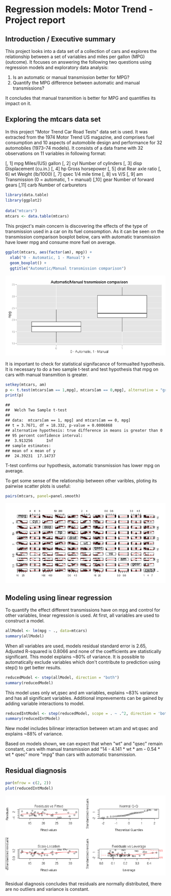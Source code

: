 # Regression models: Motor Trend - Project report

## Introduction / Executive summary

This project looks into a data set of a collection of cars and explores the relationship between a set of variables and miles per gallon (MPG) (outcome). It focuses on answering the following two questions using regression models and exploratory data analysis:

1. Is an automatic or manual transmission better for MPG?
2. Quantify the MPG difference between automatic and manual transmissions?

It concludes that manual transmition is better for MPG and quantifies its impact on it.

## Exploring the mtcars data set

In this project "Motor Trend Car Road Tests" data set is used. It was extracted from the 1974 Motor Trend US magazine, and comprises fuel consumption and 10 aspects of automobile design and performance for 32 automobiles (1973–74 models). It consists of a data frame with 32 observations on 11 variables in following format:


[, 1]	 mpg	 Miles/(US) gallon
[, 2]	 cyl	 Number of cylinders
[, 3]	 disp	 Displacement (cu.in.) 
[, 4]	 hp	 Gross horsepower 
[, 5]	 drat	 Rear axle ratio 
[, 6]	 wt	 Weight (lb/1000) 
[, 7]	 qsec	 1/4 mile time 
[, 8]	 vs	 V/S 
[, 9]	 am	 Transmission (0 = automatic, 1 = manual) 
[,10]	 gear	 Number of forward gears 
[,11]	 carb	 Number of carburetors 



```r
library(data.table)
library(ggplot2)

data("mtcars")
mtcars <- data.table(mtcars)
```

This project's main concern is discovering the effects of the type of transmission used in a car on its fuel consomption. As it can be seen on the transmission comparison boxplot below, cars with automatic transmission have lower mpg and consume more fuel on average.


```r
ggplot(mtcars, aes(factor(am), mpg)) +
  xlab("0 - Automatic, 1 - Manual") +
  geom_boxplot() +
  ggtitle("Automatic/Manual transmission comparison")
```

![](MotorTrend-project_files/figure-html/unnamed-chunk-2-1.png) 

It is important to check for statistical signifacance of formualted hypothesis. It is necessary to do a two sample t-test and test hypothesis that mpg on cars with manual transmition is greater.


```r
setkey(mtcars, am)
p <- t.test(mtcars[am == 1,mpg], mtcars[am == 0,mpg], alternative = "greater")
print(p)
```

```
## 
## 	Welch Two Sample t-test
## 
## data:  mtcars[am == 1, mpg] and mtcars[am == 0, mpg]
## t = 3.7671, df = 18.332, p-value = 0.0006868
## alternative hypothesis: true difference in means is greater than 0
## 95 percent confidence interval:
##  3.913256      Inf
## sample estimates:
## mean of x mean of y 
##  24.39231  17.14737
```

T-test confirms our hypothesis, automatic transmission has lower mpg on average.

To get some sense of the relationship between other varibles, ploting its pairwise scatter plots is useful:


```r
pairs(mtcars, panel=panel.smooth)
```

![](MotorTrend-project_files/figure-html/unnamed-chunk-4-1.png) 

## Modeling using linear regression

To quantify the effect different transmissions have on mpg and control for other variables, linear regression is used. At first, all variables are used to construct a model.


```r
allModel <- lm(mpg ~ ., data=mtcars)
summary(allModel)
```

When all variables are used, models residual standard error is 2.65, Adjusted R-squared is 0.8066 and none of the coefficients are statistically significant. This model explains ~80% of variance. It is possible to automatically exclude variables which don't contribute to prediction using step() to get better results.


```r
reducedModel <- step(allModel, direction = "both")
summary(reducedModel)
```

This model uses only wt,qsec and am variables, explains ~83% variance and has all significant variables. Additional imprevements can be gained by adding variable interactions to model.


```r
reducedIntModel <- step(reducedModel, scope = . ~ .^2, direction = 'both')
summary(reducedIntModel)
```

New model includes bilinear interaction between wt:am and wt:qsec and explains ~88% of variance.

Based on models shown, we can expect that when "wt" and "qsec"  remain constant, cars with manual transmission add "14 - 4.141 * wt * am - 0.54 * wt * qsec" more "mpg" than cars with automatic transmission.

## Residual diagnosis


```r
par(mfrow = c(2, 2))
plot(reducedIntModel)
```

![](MotorTrend-project_files/figure-html/unnamed-chunk-8-1.png) 

Residual diagnosis concludes that residuals are normally distributed, there are no outliers and variance is constant.
